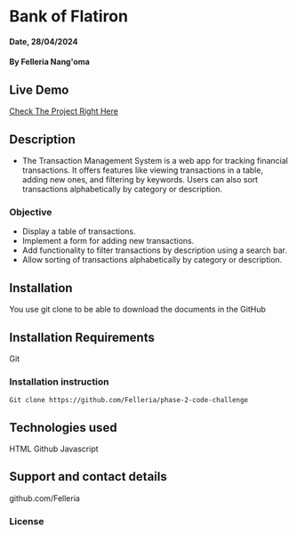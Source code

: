 # Bank of Flatiron 

#### Date, 28/04/2024

#### By Felleria Nang'oma

## Live Demo
[Check The Project Right Here](https://phase-2-week-1-code-challenge-bank-of-flatiron-blush.vercel.app/)

## Description
- The Transaction Management System is a web app for tracking financial transactions. It offers features like viewing transactions in a table, adding new ones, and filtering by keywords. Users can also sort transactions alphabetically by category or description.

### Objective
- Display a table of transactions.
- Implement a form for adding new transactions.
- Add functionality to filter transactions by description using a search bar.
- Allow sorting of transactions alphabetically by category or description.

## Installation
You use git clone to be able to download the documents in the GitHub

## Installation Requirements
Git

### Installation instruction
```
Git clone https://github.com/Felleria/phase-2-code-challenge

```

## Technologies used
HTML
Github
Javascript

## Support and contact details
github.com/Felleria

### License
